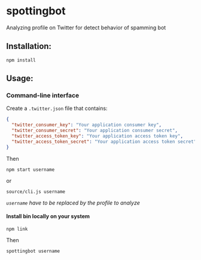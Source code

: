 # spottingbot
Analyzing profile on Twitter for detect behavior of spamming bot

## Installation:

`npm install`

## Usage:

### Command-line interface

Create a `.twitter.json` file that contains:

```json
{
  "twitter_consumer_key": "Your application consumer key",
  "twitter_consumer_secret": "Your application consumer secret",
  "twitter_access_token_key": "Your application access token key",
  "twitter_access_token_secret": "Your application access token secret"
}
```

Then

`npm start username`

or

`source/cli.js username`

*`username` have to be replaced by the profile to analyze*

#### Install bin locally on your system

`npm link`

Then

`spottingbot username`

